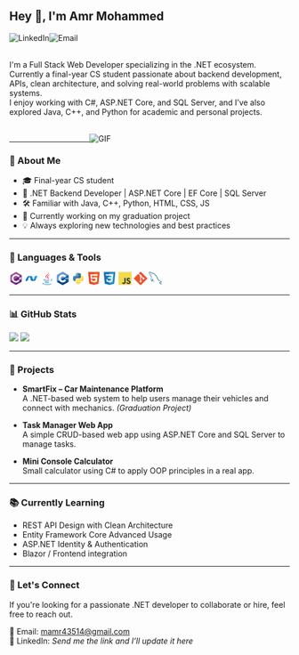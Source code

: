 ## Hey 👋, I'm Amr Mohammed

<a href="https://www.linkedin.com/in/your-linkedin-url/" target="_blank">
  <img align="left" alt="LinkedIn" src="https://img.shields.io/badge/LinkedIn-Amr%20Mohammed-blue?logo=linkedin&style=flat" />
</a>
<a href="mailto:mamr43514@gmail.com">
  <img align="left" alt="Email" src="https://img.shields.io/badge/Email-mamr43514@gmail.com-red?logo=gmail&style=flat" />
</a>

<br><br>

I'm a Full Stack Web Developer specializing in the .NET ecosystem.  
Currently a final-year CS student passionate about backend development, APIs, clean architecture, and solving real-world problems with scalable systems.  
I enjoy working with C#, ASP.NET Core, and SQL Server, and I’ve also explored Java, C++, and Python for academic and personal projects.

<br>

<img align="right" alt="GIF" src="https://raw.githubusercontent.com/rahul-jha98/rahul-jha98/main/techstack.gif" width="360px"/>

---

### 🧠 About Me
- 🎓 Final-year CS student
- 🧩 .NET Backend Developer | ASP.NET Core | EF Core | SQL Server
- 🛠️ Familiar with Java, C++, Python, HTML, CSS, JS
- 🚀 Currently working on my graduation project
- 💡 Always exploring new technologies and best practices

---

### 🧰 Languages & Tools

<p align="left">
  <img src="https://raw.githubusercontent.com/devicons/devicon/master/icons/csharp/csharp-original.svg" width="24px" title="C#"/>
  <img src="https://raw.githubusercontent.com/devicons/devicon/master/icons/dot-net/dot-net-original.svg" width="24px" title=".NET"/>
  <img src="https://raw.githubusercontent.com/devicons/devicon/master/icons/java/java-original.svg" width="24px" title="Java"/>
  <img src="https://raw.githubusercontent.com/devicons/devicon/master/icons/cplusplus/cplusplus-original.svg" width="24px" title="C++"/>
  <img src="https://raw.githubusercontent.com/devicons/devicon/master/icons/python/python-original.svg" width="24px" title="Python"/>
  <img src="https://raw.githubusercontent.com/devicons/devicon/master/icons/html5/html5-original.svg" width="24px" title="HTML"/>
  <img src="https://raw.githubusercontent.com/devicons/devicon/master/icons/css3/css3-original.svg" width="24px" title="CSS"/>
  <img src="https://raw.githubusercontent.com/devicons/devicon/master/icons/javascript/javascript-original.svg" width="24px" title="JavaScript"/>
  <img src="https://raw.githubusercontent.com/devicons/devicon/master/icons/git/git-original.svg" width="24px" title="Git"/>
  <img src="https://raw.githubusercontent.com/devicons/devicon/master/icons/mysql/mysql-original.svg" width="24px" title="SQL Server"/>
</p>

---

### 📊 GitHub Stats

<p>
  <img src="https://github-readme-stats.vercel.app/api?username=amrmohamed&show_icons=true&theme=default" width="48%"/>
  <img src="https://github-readme-stats.vercel.app/api/top-langs/?username=amrmohamed&layout=compact&theme=default" width="48%"/>
</p>

---

### 🚀 Projects

- **SmartFix – Car Maintenance Platform**  
  A .NET-based web system to help users manage their vehicles and connect with mechanics. *(Graduation Project)*

- **Task Manager Web App**  
  A simple CRUD-based web app using ASP.NET Core and SQL Server to manage tasks.

- **Mini Console Calculator**  
  Small calculator using C# to apply OOP principles in a real app.

---

### 📚 Currently Learning
- REST API Design with Clean Architecture
- Entity Framework Core Advanced Usage
- ASP.NET Identity & Authentication
- Blazor / Frontend integration

---

### 💬 Let's Connect

If you're looking for a passionate .NET developer to collaborate or hire, feel free to reach out.

📧 Email: [mamr43514@gmail.com](mailto:mamr43514@gmail.com)  
🔗 LinkedIn: *Send me the link and I’ll update it here*

